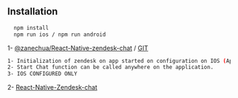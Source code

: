 
## Installation

```bash
  npm install 
  npm run ios / npm run android
```


1- [@zanechua/React-Native-zendesk-chat](https://www.npmjs.com/package/@zanechua/react-native-zendesk-chat) / [GIT](#)


```bash
1- Initialization of zendesk on app started on configuration on IOS (AppDelegate.m), putting account key.
2- Start Chat function can be called anywhere on the application.
3- IOS CONFIGURED ONLY
```

2- [React-Native-Zendesk-chat](https://www.npmjs.com/package/react-native-zendesk-chat/v/0.4.1)